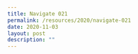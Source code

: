 ```yaml
---
title: Navigate 021
permalink: /resources/2020/navigate-021
date: 2020-11-03
layout: post
description: ""
---
```

